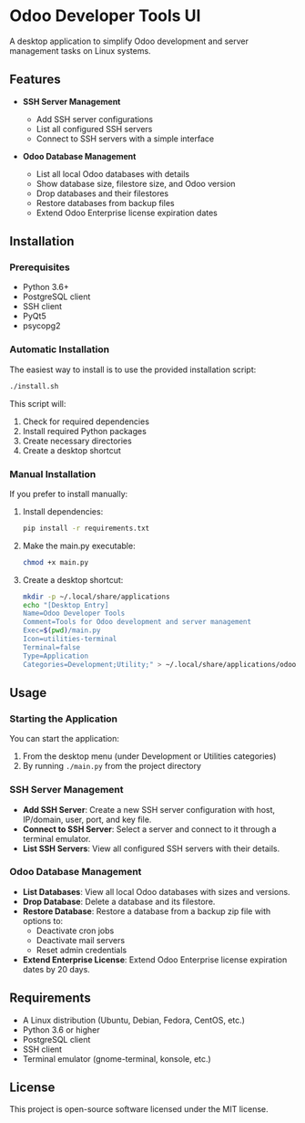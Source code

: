 # Odoo Developer Tools UI

A desktop application to simplify Odoo development and server management tasks on Linux systems.

## Features

- **SSH Server Management**
  - Add SSH server configurations
  - List all configured SSH servers
  - Connect to SSH servers with a simple interface

- **Odoo Database Management**
  - List all local Odoo databases with details
  - Show database size, filestore size, and Odoo version
  - Drop databases and their filestores
  - Restore databases from backup files
  - Extend Odoo Enterprise license expiration dates

## Installation

### Prerequisites

- Python 3.6+
- PostgreSQL client
- SSH client
- PyQt5
- psycopg2

### Automatic Installation

The easiest way to install is to use the provided installation script:

```bash
./install.sh
```

This script will:
1. Check for required dependencies
2. Install required Python packages
3. Create necessary directories
4. Create a desktop shortcut

### Manual Installation

If you prefer to install manually:

1. Install dependencies:
   ```bash
   pip install -r requirements.txt
   ```

2. Make the main.py executable:
   ```bash
   chmod +x main.py
   ```

3. Create a desktop shortcut:
   ```bash
   mkdir -p ~/.local/share/applications
   echo "[Desktop Entry]
   Name=Odoo Developer Tools
   Comment=Tools for Odoo development and server management
   Exec=$(pwd)/main.py
   Icon=utilities-terminal
   Terminal=false
   Type=Application
   Categories=Development;Utility;" > ~/.local/share/applications/odoo-dev-tools.desktop
   ```

## Usage

### Starting the Application

You can start the application:

1. From the desktop menu (under Development or Utilities categories)
2. By running `./main.py` from the project directory

### SSH Server Management

- **Add SSH Server**: Create a new SSH server configuration with host, IP/domain, user, port, and key file.
- **Connect to SSH Server**: Select a server and connect to it through a terminal emulator.
- **List SSH Servers**: View all configured SSH servers with their details.

### Odoo Database Management

- **List Databases**: View all local Odoo databases with sizes and versions.
- **Drop Database**: Delete a database and its filestore.
- **Restore Database**: Restore a database from a backup zip file with options to:
  - Deactivate cron jobs
  - Deactivate mail servers
  - Reset admin credentials
- **Extend Enterprise License**: Extend Odoo Enterprise license expiration dates by 20 days.

## Requirements

- A Linux distribution (Ubuntu, Debian, Fedora, CentOS, etc.)
- Python 3.6 or higher
- PostgreSQL client
- SSH client
- Terminal emulator (gnome-terminal, konsole, etc.)

## License

This project is open-source software licensed under the MIT license.
